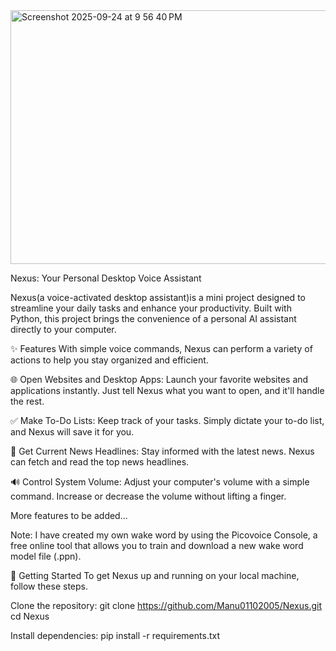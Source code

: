 
<img width="1143" height="406" alt="Screenshot 2025-09-24 at 9 56 40 PM" src="https://github.com/user-attachments/assets/44cd522a-580b-475e-927a-2e1e27a0eaab" />

Nexus: Your Personal Desktop Voice Assistant

Nexus(a voice-activated desktop assistant)is a mini project designed to streamline your daily tasks and enhance your productivity. Built with Python, this project brings the convenience of a personal AI assistant directly to your computer.

✨ Features
With simple voice commands, Nexus can perform a variety of actions to help you stay organized and efficient.

🌐 Open Websites and Desktop Apps: Launch your favorite websites and applications instantly. Just tell Nexus what you want to open, and it'll handle the rest.

✅ Make To-Do Lists: Keep track of your tasks. Simply dictate your to-do list, and Nexus will save it for you.

📰 Get Current News Headlines: Stay informed with the latest news. Nexus can fetch and read the top news headlines.

🔊 Control System Volume: Adjust your computer's volume with a simple command. Increase or decrease the volume without lifting a finger.

More features to be added...

Note: I have created my own wake word by using the Picovoice Console, a free online tool that allows you to train and download a new wake word model file (.ppn).

🚀 Getting Started
To get Nexus up and running on your local machine, follow these steps.

Clone the repository:
git clone https://github.com/Manu01102005/Nexus.git
cd Nexus

Install dependencies:
pip install -r requirements.txt




